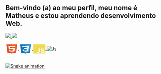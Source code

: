 ## Bem-vindo (a) ao meu perfil, meu nome é Matheus e estou aprendendo desenvolvimento Web.

<div>
  <a href="https://github.com/Matheus-Ferreira-Dev">
  <img height="180em" src="https://github-readme-stats.vercel.app/api?username=Matheus-ferreira-Dev&show_icons=true&theme=tokyonight&include_all_commits=true&count_private=true"/>
  <img height="180em" src="https://github-readme-stats.vercel.app/api/top-langs/?username=Matheus-ferreira-dev&layout=compact&langs_count=6&theme=dark"/>
</div>
<div style="display: inline_block"><br>
  <img align="center" alt="HTML" height="30" width="40" src="https://raw.githubusercontent.com/devicons/devicon/master/icons/html5/html5-original.svg">
  <img align="center" alt="CSS" height="30" width="40" src="https://raw.githubusercontent.com/devicons/devicon/master/icons/css3/css3-original.svg">
  <img align="center" alt="Js" height="30" width="40" src="https://raw.githubusercontent.com/devicons/devicon/master/icons/javascript/javascript-plain.svg">
   <img align="center" alt="Js" height="30" width="40" src="https://raw.githubusercontent.com/devicons/devicon/icons/sass/sass-original.svg"">
</div>
 
 <br>
 

 
<div> 
  
 
  ![Snake animation](https://github.com/Matheus-ferreira-dev/Matheus-ferreira-dev/blob/output/github-contribution-grid-snake.svg)

</div>
